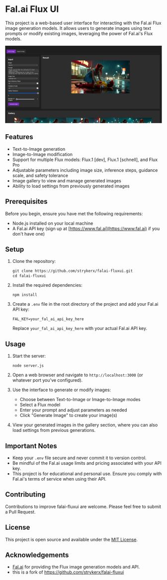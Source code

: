 # Fal.ai Flux UI

This project is a web-based user interface for interacting with the Fal.ai Flux image generation models. It allows users to generate images using text prompts or modify existing images, leveraging the power of Fal.ai's Flux models.

![Fal.ai Flux UI Preview](assets/preview.png)

## Features

- Text-to-Image generation
- Image-to-Image modification
- Support for multiple Flux models: Flux.1 [dev], Flux.1 [schnell], and Flux Pro
- Adjustable parameters including image size, inference steps, guidance scale, and safety tolerance
- Image gallery to view and manage generated images
- Ability to load settings from previously generated images

## Prerequisites

Before you begin, ensure you have met the following requirements:

- Node.js installed on your local machine
- A Fal.ai API key (sign up at [https://www.fal.ai](https://www.fal.ai) if you don't have one)

## Setup

1. Clone the repository:
   ```
   git clone https://github.com/strykerx/falai-fluxui.git
   cd falai-fluxui
   ```

2. Install the required dependencies:
   ```
   npm install
   ```

3. Create a `.env` file in the root directory of the project and add your Fal.ai API key:
   ```
   FAL_KEY=your_fal_ai_api_key_here
   ```

   Replace `your_fal_ai_api_key_here` with your actual Fal.ai API key.

## Usage

1. Start the server:
   ```
   node server.js
   ```

2. Open a web browser and navigate to `http://localhost:3000` (or whatever port you've configured).

3. Use the interface to generate or modify images:
   - Choose between Text-to-Image or Image-to-Image modes
   - Select a Flux model
   - Enter your prompt and adjust parameters as needed
   - Click "Generate Image" to create your image(s)

4. View your generated images in the gallery section, where you can also load settings from previous generations.

## Important Notes

- Keep your `.env` file secure and never commit it to version control.
- Be mindful of the Fal.ai usage limits and pricing associated with your API key.
- This project is for educational and personal use. Ensure you comply with Fal.ai's terms of service when using their API.

## Contributing

Contributions to improve falai-fluxui are welcome. Please feel free to submit a Pull Request.

## License

This project is open source and available under the [MIT License](LICENSE).

## Acknowledgements

- [Fal.ai](https://www.fal.ai) for providing the Flux image generation models and API.
- this is a fork of https://github.com/strykerx/falai-fluxui 
